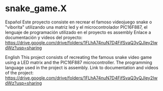 # snake_game.X
Español
Este proyecto consiste en recrear el famoso videojuego snake o "viborita" utilizando una matriz led y el microcontrolador PIC16F887, el lenguaje de programación utilizado en el proyecto es assembly
Enlace a documentación y videos del proyecto: https://drive.google.com/drive/folders/1FLhA74nuN7D4FifSvaQ3yQJIey2IwdWz?usp=sharing

English
This project consists of recreating the famous snake video game using a LED matrix and the PIC16F887 microcontroller. The programming language used in the project is assembly.
Link to documentation and videos of the project: https://drive.google.com/drive/folders/1FLhA74nuN7D4FifSvaQ3yQJIey2IwdWz?usp=sharing
